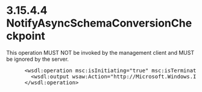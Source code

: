 <html dir="LTR" xmlns:mshelp="http://msdn.microsoft.com/mshelp" xmlns:ddue="http://ddue.schemas.microsoft.com/authoring/2003/5" xmlns:xlink="http://www.w3.org/1999/xlink" xmlns:tool="http://www.microsoft.com/tooltip">
 <body>
 <div id="header">
 <h1 class="heading">3.15.4.4 NotifyAsyncSchemaConversionCheckpoint</h1>
 </div>
 <div id="mainSection">
 <div id="mainBody">
 <div id="allHistory" class="saveHistory"></div>
 <div id="sectionSection0" class="section" name="collapseableSection">
 

<p>This operation MUST NOT be invoked by the management client
and MUST be ignored by the server.</p>

<dl>
<dd>
<div><pre> &lt;wsdl:operation msc:isInitiating=&quot;true&quot; msc:isTerminating=&quot;false&quot; name=&quot;NotifyAsyncSchemaConversionCheckpoint&quot;&gt;
   &lt;wsdl:output wsaw:Action=&quot;http://Microsoft.Windows.Ipam/IIpamAsyncSchemaConversion/NotifyAsyncSchemaConversionCheckpoint&quot; message=&quot;ipam:IIpamAsyncSchemaConversion_NotifyAsyncSchemaConversionCheckpoint_OutputCallbackMessage&quot; /&gt;
 &lt;/wsdl:operation&gt;
</pre></div>
</dd></dl>


 </div>
 </div>
 </div>
 </body>
</html>